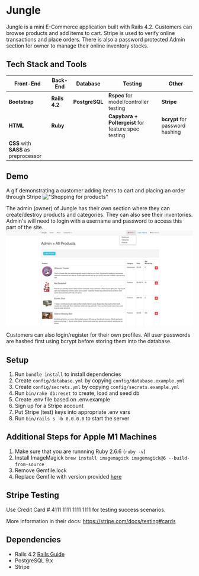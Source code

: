 # Jungle

Jungle is a mini E-Commerce application built with Rails 4.2. Customers can browse products and add items to cart. Stripe is used to verify online transactions and place orders. There is also a password protected Admin section for owner to manage their online inventory stocks.

## Tech Stack and Tools
| Front-End  | Back-End | Database | Testing | Other |
| ------------- | ------------- | ------ | ---------- | --------- |
| **Bootstrap** | **Rails 4.2**  | **PostgreSQL** | **Rspec** for model/controller testing | **Stripe**|
| **HTML** | **Ruby** | | **Capybara + Poltergeist** for feature spec testing | **bcrypt** for password hashing|
| **CSS** with **SASS** as preprocessor | | ||

## Demo

A gif demonstrating a customer adding items to cart and placing an order through Stripe
!["Shopping for products"](https://github.com/xihai01/Jungle/blob/master/docs/jungle.gif?raw=true)

The admin (owner) of Jungle has their own section where they can create/destroy products and categories. They can also see their inventories. Admin's will need to login with a username and password to access this part of the site.
!["Admin products page"](https://github.com/xihai01/Jungle/blob/master/docs/admin.png?raw=true)

Customers can also login/register for their own profiles. All user passwords are hashed first using bcrypt before storing them into the database.

## Setup

1. Run `bundle install` to install dependencies
2. Create `config/database.yml` by copying `config/database.example.yml`
3. Create `config/secrets.yml` by copying `config/secrets.example.yml`
4. Run `bin/rake db:reset` to create, load and seed db
5. Create .env file based on .env.example
6. Sign up for a Stripe account
7. Put Stripe (test) keys into appropriate .env vars
8. Run `bin/rails s -b 0.0.0.0` to start the server

## Additional Steps for Apple M1 Machines

1. Make sure that you are runnning Ruby 2.6.6 (`ruby -v`)
1. Install ImageMagick `brew install imagemagick imagemagick@6 --build-from-source`
2. Remove Gemfile.lock
3. Replace Gemfile with version provided [here](https://gist.githubusercontent.com/FrancisBourgouin/831795ae12c4704687a0c2496d91a727/raw/ce8e2104f725f43e56650d404169c7b11c33a5c5/Gemfile)


## Stripe Testing

Use Credit Card # 4111 1111 1111 1111 for testing success scenarios.

More information in their docs: <https://stripe.com/docs/testing#cards>

## Dependencies

* Rails 4.2 [Rails Guide](http://guides.rubyonrails.org/v4.2/)
* PostgreSQL 9.x
* Stripe